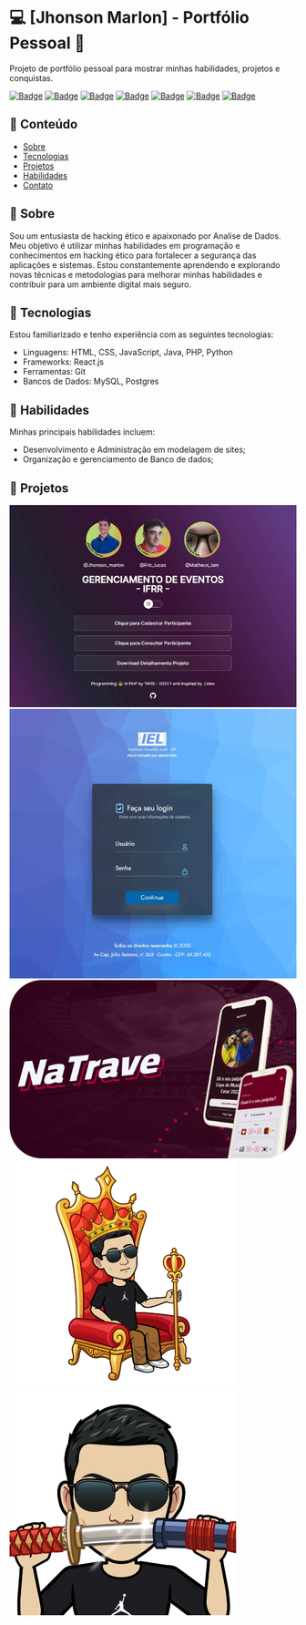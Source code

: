 <!-- Título do Projeto -->
# :computer: [Jhonson Marlon] - Portfólio Pessoal :rocket:

<!-- Descrição do Projeto -->
Projeto de portfólio pessoal para mostrar minhas habilidades, projetos e conquistas.

<!-- Badges (opcional) -->
[![Badge](https://img.shields.io/badge/-CyberSquad-blueviolet?style=flat-square&logo=hackerone&logoColor=white&link=https://www.hackerone.com/)](https://www.hackerone.com/)
[![Badge](https://img.shields.io/badge/-HTML-orange?style=flat-square&logo=html5&logoColor=white)](#)
[![Badge](https://img.shields.io/badge/-CSS-blue?style=flat-square&logo=css3&logoColor=white)](#)
[![Badge](https://img.shields.io/badge/-JavaScript-yellow?style=flat-square&logo=javascript&logoColor=white)](#)
[![Badge](https://img.shields.io/badge/-Java-orange?style=flat-square&logo=java&logoColor=white)](#)
[![Badge](https://img.shields.io/badge/-PHP-purple?style=flat-square&logo=php&logoColor=white)](#)
[![Badge](https://img.shields.io/badge/-Python-blue?style=flat-square&logo=python&logoColor=white)](#)

<!-- Tabela de Conteúdos -->
## :scroll: Conteúdo

- [Sobre](#sobre)
- [Tecnologias](#tecnologias)
- [Projetos](#projetos)
- [Habilidades](#habilidades)
- [Contato](#contato)

<!-- Sobre -->
## :ledger: Sobre

Sou um entusiasta de hacking ético e apaixonado por Analise de Dados. Meu objetivo é utilizar minhas habilidades em programação e conhecimentos em hacking ético para fortalecer a segurança das aplicações e sistemas. Estou constantemente aprendendo e explorando novas técnicas e metodologias para melhorar minhas habilidades e contribuir para um ambiente digital mais seguro.

<!-- Tecnologias -->
## :wrench: Tecnologias

Estou familiarizado e tenho experiência com as seguintes tecnologias:


- Linguagens: HTML, CSS, JavaScript, Java, PHP, Python
- Frameworks: React.js
- Ferramentas: Git
- Bancos de Dados: MySQL, Postgres

<!-- Habilidades -->
## :dart: Habilidades

Minhas principais habilidades incluem:

- Desenvolvimento e Administração em modelagem de sites;
- Organização e gerenciamento de Banco de dados;


<!-- Tabela de Projetoss -->
## :scroll: Projetos

![proj1 ](assetsgeral/proj22.jpg)
![proj2 ](assetsgeral/proj11.jpg)
![proj3 ](assetsgeral/img-works1.svg)
![proj4 ](assetsgeral/trono.png)
![proj5 ](assetsgeral/samurai.png)
